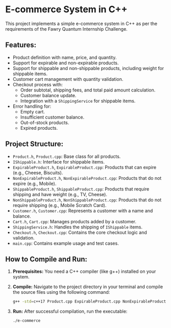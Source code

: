 # E-commerce System in C++

This project implements a simple e-commerce system in C++ as per the requirements of the Fawry Quantum Internship Challenge.

## Features:
- Product definition with name, price, and quantity.
- Support for expirable and non-expirable products.
- Support for shippable and non-shippable products, including weight for shippable items.
- Customer cart management with quantity validation.
- Checkout process with:
    - Order subtotal, shipping fees, and total paid amount calculation.
    - Customer balance update.
    - Integration with a `ShippingService` for shippable items.
- Error handling for:
    - Empty cart.
    - Insufficient customer balance.
    - Out-of-stock products.
    - Expired products.

## Project Structure:
- `Product.h`, `Product.cpp`: Base class for all products.
- `IShippable.h`: Interface for shippable items.
- `ExpirableProduct.h`, `ExpirableProduct.cpp`: Products that can expire (e.g., Cheese, Biscuits).
- `NonExpirableProduct.h`, `NonExpirableProduct.cpp`: Products that do not expire (e.g., Mobile).
- `ShippableProduct.h`, `ShippableProduct.cpp`: Products that require shipping and have weight (e.g., TV, Cheese).
- `NonShippableProduct.h`, `NonShippableProduct.cpp`: Products that do not require shipping (e.g., Mobile Scratch Card).
- `Customer.h`, `Customer.cpp`: Represents a customer with a name and balance.
- `Cart.h`, `Cart.cpp`: Manages products added by a customer.
- `ShippingService.h`: Handles the shipping of `IShippable` items.
- `Checkout.h`, `Checkout.cpp`: Contains the core checkout logic and validation.
- `main.cpp`: Contains example usage and test cases.

## How to Compile and Run:

1.  **Prerequisites:**
    You need a C++ compiler (like g++) installed on your system.

2.  **Compile:**
    Navigate to the project directory in your terminal and compile the source files using the following command:
    ```bash
    g++ -std=c++17 Product.cpp ExpirableProduct.cpp NonExpirableProduct.cpp ShippableProduct.cpp NonShippableProduct.cpp Customer.cpp Cart.cpp Checkout.cpp main.cpp -o e-commerce
    ```

3.  **Run:**
    After successful compilation, run the executable:
    ```bash
    ./e-commerce
    ```

